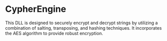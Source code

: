 # CypherEngine
This DLL is designed to securely encrypt and decrypt strings by utilizing a combination of salting, transposing, and hashing techniques. It incorporates the AES algorithm to provide robust encryption.
